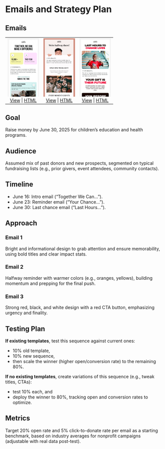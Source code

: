 # Emails and Strategy Plan

## Emails
<table border="0">
   <tr>
      <td align="center" border="0">
         <img src="images/funding-1.png" width="100"><br>
         <a href="https://nvco.github.io/email-samples/funding_1/index.html">View</a> | 
         <a href="https://github.com/nvco/email-samples/blob/main/funding_1/index.html">HTML</a>
      </td>
      <td align="center" border="0">
         <img src="images/funding-2.png" width="100"><br>
         <a href="https://nvco.github.io/email-samples/funding_2/index.html">View</a> | 
         <a href="https://github.com/nvco/email-samples/blob/main/funding_2/index.html">HTML</a>
      </td>
      <td align="center" border="0">
         <img src="images/funding-3.png" width="100"><br>
         <a href="https://nvco.github.io/email-samples/funding_3/index.html">View</a> | 
         <a href="https://github.com/nvco/email-samples/blob/main/funding_3/index.html">HTML</a>
      </td>
   </tr>
</table>

## Goal 
Raise money by June 30, 2025 for children’s education and health programs.

## Audience
Assumed mix of past donors and new prospects, segmented on typical fundraising lists (e.g., prior givers, event attendees, community contacts).

## Timeline
- June 16: Intro email (“Together We Can…”).
- June 23: Reminder email (“Your Chance…”).
- June 30: Last chance email (“Last Hours…”).

## Approach
### Email 1
Bright and informational design to grab attention and ensure memorability, using bold titles and clear impact stats.

### Email 2
Halfway reminder with warmer colors (e.g., oranges, yellows), building momentum and prepping for the final push.

### Email 3
Strong red, black, and white design with a red CTA button, emphasizing urgency and finality.

## Testing Plan

**If existing templates**, test this sequence against current ones:
- 10% old template, 
- 10% new sequence, 
- then scale the winner (higher open/conversion rate) to the remaining 80%.

**If no existing templates**, create variations of this sequence (e.g., tweak titles, CTAs): 
- test 10% each, and 
- deploy the winner to 80%, tracking open and conversion rates to optimize.

## Metrics
Target 20% open rate and 5% click-to-donate rate per email as a starting benchmark, based on industry averages for nonprofit campaigns (adjustable with real data post-test).